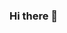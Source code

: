 ### Hi there 👋

<!--
**vaibhavkp/vaibhavkp** is a ✨ _special_ ✨ repository because its `README.md` (this file) appears on your GitHub profile.

Here are some ideas to get you started:

- 🔭 I’m currently working on personal portfolio project.
- 🌱 I’m currently learning frontend using html , css and javascript.
- 👯 I’m looking to collaborate on open source project.
- 🤔 I’m looking for help with developers.
- 💬 Ask me about anything related to science i would be very happy to answer them as my interest is in science and all that stuff.
- 📫 How to reach me: you can connect with me my twitter profile @vaibtwts and on insta vaibhav.daksh90
- 😄 Pronouns: money 
- ⚡ Fun fact: as a newbie you are open to do mistakes with full confidence.
-->

